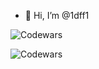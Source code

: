 - 👋 Hi, I’m @1dff1


![Codewars](https://www.codewars.com/users/1dff1/badges/large)


![Codewars](https://github.r2v.ch/codewars?user=1dff1&stroke=%23BB432C)
